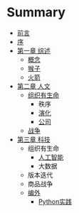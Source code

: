 # Summary

* [前言](README.md)
* [序](序.md)
* [第一章 综述](第一章.md)
    * [概念](概念.md)
    * [猴子](猴子.md)
    * [火箭](火箭.md)
* [第二章 人文](第二章.md)
    * [组织有生命](组织的力量.md)
        * 秩序
        * [演化](演化的力量.md)
        * [公司](公司.md)
    * [战争](战争.md)
* [第三章 科技](第三章-科技.md)
    * 组织有生命
        * [人工智能](人工智能.md)
        * 大数据
    * 版本迭代
    * 商品战争
    * [编外](编外.md)
        * [Python实践](python实践.md)

